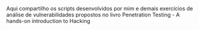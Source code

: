 Aqui compartilho os scripts desenvolvidos por mim e demais exercícios de análise de vulnerabilidades propostos no livro 
Penetration Testing - A hands-on introduction to Hacking
